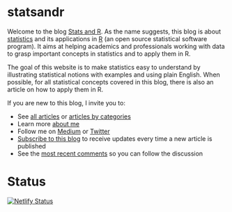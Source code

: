 # statsandr

Welcome to the blog [Stats and R](https://www.statsandr.com/). As the name suggests, this blog is about [statistics](https://www.statsandr.com/tags/statistics/) and its applications in [R](https://www.statsandr.com/tags/r/) (an open source statistical software program). It aims at helping academics and professionals working with data to grasp important concepts in statistics and to apply them in R.

The goal of this website is to make statistics easy to understand by illustrating statistical notions with examples and using plain English. When possible, for all statistical concepts covered in this blog, there is also an article on how to apply them in R.

If you are new to this blog, I invite you to:

* See [all articles](https://www.statsandr.com/blog/) or [articles by categories](https://www.statsandr.com/tags/)
* Learn more [about me](https://www.statsandr.com/about/)
* Follow me on [Medium](https://medium.com/@ant.soetewey) or [Twitter](https://twitter.com/statsandr)
* [Subscribe to this blog](https://www.statsandr.com/subscribe/) to receive updates every time a new article is published
* See the [most recent comments](https://www.statsandr.com/recent-comments/) so you can follow the discussion

# Status

[![Netlify Status](https://api.netlify.com/api/v1/badges/8ef22d4a-c312-4c44-a02d-06db75dc8c6f/deploy-status)](https://app.netlify.com/sites/statsandr/deploys)